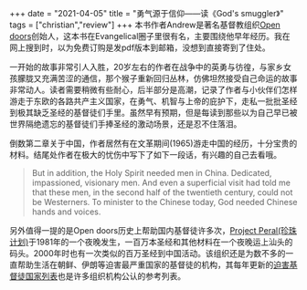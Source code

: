 +++ 
date = "2021-04-05"
title = "勇气源于信仰——读《God's smuggler》"
tags = ["christian","review"]
+++
本书作者Andrew是著名基督教组织[Open doors](https://www.opendoorsuk.org/)创始人，这本书在Evangelical圈子里很有名，主要围绕他早年经历。我在网上搜到时，以为免费订购是发pdf版本到邮箱，没想到直接寄到了住处。

一开始的故事非常引人入胜，20岁左右的作者在战争中的英勇与彷徨，与家乡女孩朦胧又充满苦涩的通信，那个猴子重新回归丛林，仿佛坦然接受自己命运的故事非常动人。读者需要稍微有些耐心，后半部分是高潮，记录了作者与小伙伴们怎样游走于东欧的各路共产主义国家，在勇气、机智与上帝的庇护下，走私一批批圣经到极其缺乏圣经的基督徒们手里。虽然早有预期，但是每读到那些以为自己早已被世界隔绝遗忘的基督徒们手捧圣经的激动场景，还是忍不住落泪。

倒数第二章关于中国，作者居然有在文革期间(1965)游走中国的经历，十分宝贵的材料。结尾处作者在极大的忧伤中写下了如下一段话，有兴趣的自己去看哦。

> But in addition, the Holy Spirit needed men in China. Dedicated, impassioned, visionary men. And even a superficial visit had told me that these men, in the second half of the twentieth century, could not be Westerners. To minister to the Chinese today, God needed Chinese hands and voices. 

另外值得一提的是Open doors历史上帮助国内基督徒许多次，[Project Peral(珍珠计划)](https://www.opendoorsusa.org/christian-persecution/stories/night-of-1-million-miracles-pray-with-christians-waiting-for-first-bible/)于1981年的一个夜晚发生，一百万本圣经和其他材料在一个夜晚运上汕头的码头。2000年时也有一次类似的百万圣经到中国活动。该组织还是为数不多的一直帮助生活在朝鲜、伊朗等迫害最严重国家的基督徒的机构，其每年更新的[迫害基督徒国家列表](https://www.opendoorsusa.org/christian-persecution/world-watch-list/)也是许多组织机构公认的参考列表。